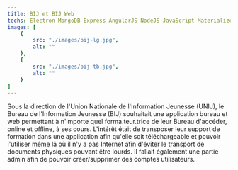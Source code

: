 ```yaml
---
title: BIJ et BIJ Web
techs: Electron MongoDB Express AngularJS NodeJS JavaScript Materialize
images: [
    {
        src: "./images/bij-lg.jpg",
        alt: ""
    },
    {
        src: "./images/bij-tb.jpg",
        alt: ""
    }
]
---
```


Sous la direction de l'Union Nationale de l'Information Jeunesse (UNIJ), le Bureau de l'Information Jeunesse (BIJ) souhaitait une application bureau et web permettant à n'importe quel forma.teur.trice de leur Bureau d'accéder, online et offline, à ses cours. L'intérêt était de transposer leur support de formation dans une application afin qu'elle soit téléchargeable et pouvoir l'utiliser même là où il n'y a pas Internet afin d'éviter le transport de documents physiques pouvant être lourds. Il fallait également une partie admin afin de pouvoir créer/supprimer des comptes utilisateurs.
